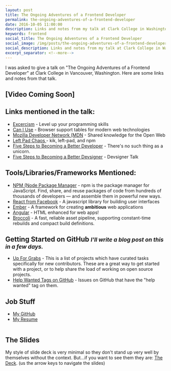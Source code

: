 ```yaml
---
layout: post
title: The Ongoing Adventures of a Frontend Developer
permalink: the-ongoing-adventures-of-a-frontend-developer
date: 2016-10-05 11:00:00
description: Links and notes from my talk at Clark College in Washington.
keywords: frontend
social_title: The Ongoing Adventures of a Frontend Developer
social_image: /img/posts/the-ongoing-adventures-of-a-frontend-developer.jpg
social_description: Links and notes from my talk at Clark College in Washington about what a day in the life of a frontend web developer is like.
excerpt_separator: <!--more-->
---
```


I was asked to give a talk on "The Ongoing Adventures of a Frontend Developer" at Clark College in Vancouver, Washington. Here are some links and notes from that talk.

<!--more-->

## [Video Coming Soon]

## Links mentioned in the talk:
* <a target="_blank" href="http://exercism.io/">Excercism</a> - Level up your programming skills
* <a target="_blank" href="http://caniuse.com/">Can I Use</a> - Browser support tables for modern web technologies
* <a target="_blank" href="https://developer.mozilla.org/en-US/">Mozilla Developer Network (MDN</a> - Shared knowledge for the Open Web
* <a target="_blank" href="http://blog.npmjs.org/post/141577284765/kik-left-pad-and-npm">Left Pad Chaos </a> - kik, left-pad, and npm
* <a target="_blank" href="/five-steps-to-becoming-a-better-developer">Five Steps to Becoming a Better Developer</a> - There's no such thing as a unicorn.
* <a target="_blank" href="/devsigner2016">Five Steps to Becoming a Better Devsigner</a> - Devsigner Talk


## Tools/Libraries/Frameworks Mentioned:
* <a target="_blank" href="https://www.npmjs.com/">NPM (Node Package Manager</a> - npm is the package manager for JavaScript. Find, share, and reuse packages of code from hundreds of thousands of developers — and assemble them in powerful new ways.
* <a target="_blank" href="https://facebook.github.io/react/">React from Facebook</a> - A javascript library for building user interfaces
* <a target="_blank" href="http://emberjs.com/">Ember</a> - A framework for creating **ambitious** web applications
* <a target="_blank" href="https://angularjs.org/">Angular</a> - HTML enhanced for web apps!
* <a target="_blank" href="https://github.com/broccolijs/broccoli">Broccoli</a> - A fast, reliable asset pipeline, supporting constant-time rebuilds and compact build definitions.

## Getting Started on GitHub <small>*I'll write a blog post on this in a few days.*</small>
* <a target="_blank" href="http://up-for-grabs.net/#/">Up For Grabs</a> - This is a list of projects which have curated tasks specifically for new contributors. These are a great way to get started with a project, or to help share the load of working on open source projects.
* <a target="_blank" href="https://github.com/search?l=&p=2&q=state%3Aopen+label%3Ahelp-wanted&ref=advsearch&type=Issues&utf8=%E2%9C%93">Help Wanted Tags on GitHub</a> - Issues on GitHub that have the "help wanted" tag on them.

## Job Stuff
* <a target="_blank" href="https://github.com/peterramsing">My GitHub</a>
* <a target="_blank" href="http://peter.coffee/static/peter-ramsing-resume.pdf">My Resume</a>

<p style="text-align: center;">
  <img src="{{ site.baseurl }}/img/posts/the-ongoing-adventures-of-a-frontend-developer.jpg" alt="">
</p>

## The Slides
My style of slide deck is very minimal so they don't stand up very well by themselves without the context. But...if you want to see them they are: <a target="_blank" href="http://peter.coffee/static/talks/the-ongoing-adventures-of-a-front-end-developer/#/">The Deck</a>. (us the arrow keys to navigate the slides)
